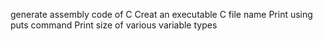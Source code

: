 generate assembly code of C
Creat an executable C file name
Print using puts command
Print size of various variable types
